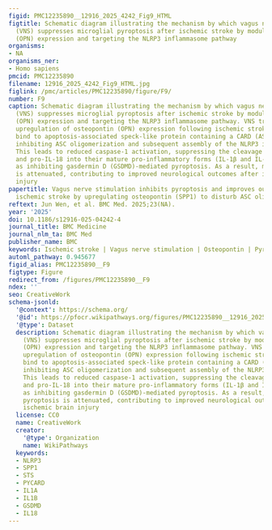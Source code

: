 ```yaml
---
figid: PMC12235890__12916_2025_4242_Fig9_HTML
figtitle: Schematic diagram illustrating the mechanism by which vagus nerve stimulation
  (VNS) suppresses microglial pyroptosis after ischemic stroke by modulating osteopontin
  (OPN) expression and targeting the NLRP3 inflammasome pathway
organisms:
- NA
organisms_ner:
- Homo sapiens
pmcid: PMC12235890
filename: 12916_2025_4242_Fig9_HTML.jpg
figlink: /pmc/articles/PMC12235890/figure/F9/
number: F9
caption: Schematic diagram illustrating the mechanism by which vagus nerve stimulation
  (VNS) suppresses microglial pyroptosis after ischemic stroke by modulating osteopontin
  (OPN) expression and targeting the NLRP3 inflammasome pathway. VNS treatment induced
  upregulation of osteopontin (OPN) expression following ischemic stroke. OPN may
  bind to apoptosis-associated speck-like protein containing a CARD (ASC), thereby
  inhibiting ASC oligomerization and subsequent assembly of the NLRP3 inflammasome.
  This leads to reduced caspase-1 activation, suppressing the cleavage of pro-IL-1β
  and pro-IL-18 into their mature pro-inflammatory forms (IL-1β and IL-18), as well
  as inhibiting gasdermin D (GSDMD)-mediated pyroptosis. As a result, microglial pyroptosis
  is attenuated, contributing to improved neurological outcomes after ischemic brain
  injury
papertitle: Vagus nerve stimulation inhibits pyroptosis and improves outcome of cerebral
  ischemic stroke by upregulating osteopontin (SPP1) to disturb ASC oligomerization
reftext: Jun Wen, et al. BMC Med. 2025;23(NA).
year: '2025'
doi: 10.1186/s12916-025-04242-4
journal_title: BMC Medicine
journal_nlm_ta: BMC Med
publisher_name: BMC
keywords: Ischemic stroke | Vagus nerve stimulation | Osteopontin | Pyroptosis | ASC
automl_pathway: 0.945677
figid_alias: PMC12235890__F9
figtype: Figure
redirect_from: /figures/PMC12235890__F9
ndex: ''
seo: CreativeWork
schema-jsonld:
  '@context': https://schema.org/
  '@id': https://pfocr.wikipathways.org/figures/PMC12235890__12916_2025_4242_Fig9_HTML.html
  '@type': Dataset
  description: Schematic diagram illustrating the mechanism by which vagus nerve stimulation
    (VNS) suppresses microglial pyroptosis after ischemic stroke by modulating osteopontin
    (OPN) expression and targeting the NLRP3 inflammasome pathway. VNS treatment induced
    upregulation of osteopontin (OPN) expression following ischemic stroke. OPN may
    bind to apoptosis-associated speck-like protein containing a CARD (ASC), thereby
    inhibiting ASC oligomerization and subsequent assembly of the NLRP3 inflammasome.
    This leads to reduced caspase-1 activation, suppressing the cleavage of pro-IL-1β
    and pro-IL-18 into their mature pro-inflammatory forms (IL-1β and IL-18), as well
    as inhibiting gasdermin D (GSDMD)-mediated pyroptosis. As a result, microglial
    pyroptosis is attenuated, contributing to improved neurological outcomes after
    ischemic brain injury
  license: CC0
  name: CreativeWork
  creator:
    '@type': Organization
    name: WikiPathways
  keywords:
  - NLRP3
  - SPP1
  - STS
  - PYCARD
  - IL1A
  - IL1B
  - GSDMD
  - IL18
---
```

